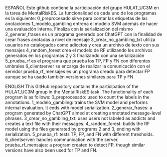 ESPAÑOL
Este github contiene la participación del grupo HULAT_UC3M en la tarea de MentalRiskES. La funcionalidad de cada uno de los programas es la siguiente:
  0_preprocesado sirve para contar las etiquetas de las anotaciones
  1_modelo_gambling entrena el modelo SVM además de hacer una evaluación interna. Finaliza con la serialización del mismo
  2_generar_frases es un programa generado por ChatGPT con la finalidad de crear frases anotadas a nivel de mensaje
  3_crear_no_gambling_txt utiliza usuarios no catalogados como adicctos y crea un archivo de texto con sus mensajes
  4_random_forest crea el modelo de RF utilizando los archivos generados en los programas 2 y 3 finalizando con una serialización
  5_prueba_rf es el programa que prueba los TP, FP y FN con diferentes umbrales
  6_clientserver se encarga de realizar la comunicación con el servidor
  prueba_rf_mensajes es un programa creado para detectar FP aunque se ha usado también versiones similares para TP y FN

ENGLISH
This GitHub repository contains the participation of the HULAT_UC3M group in the MentalRiskES task. The functionality of each program is as follows:
  0_preprocesado: used to count the labels in the annotations.
  1_modelo_gambling: trains the SVM model and performs internal evaluation. It ends with model serialization.
  2_generar_frases: a program generated by ChatGPT aimed at creating annotated message-level phrases.
  3_crear_no_gambling_txt: uses users not labeled as addicts and creates a text file with their messages.
  4_random_forest: builds the RF model using the files generated by programs 2 and 3, ending with serialization.
  5_prueba_rf: tests TP, FP, and FN with different thresholds.
  6_clientserver: handles communication with the server.
  prueba_rf_mensajes: a program created to detect FP, though similar versions have also been used for TP and FN.
